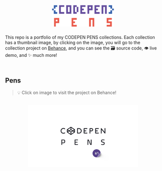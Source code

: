 <h1 align='center'>
    <img src='./images/header.svg' width='200px'>
</h1>

This repo is a portfolio of my CODEPEN PENS collections. Each collection has a thumbnail image, by clicking on the image, you will go to the collection project on [Behance](https://www.behance.net/mohammadjarabah), and you can see the 🗃 source code, 👁 live demo, and ✨ much more!

<br>

## Pens
> 💡 Click on image to visit the project on Behance!

<br>

<div align='center'>
    <a href='https://www.behance.net/gallery/157503967/CODEPEN-PENS-Collection-1'>
        <picture title='CODEPEN PENS Collection #1'>
            <source height='200px' media='(min-width: 411px)' srcset='./images/thumbnails/1.png'>
            <source width='95%' media='(max-width: 410px)' srcset='./images/thumbnails/1.png'>
            <img src='./images/thumbnails/1.png' height='200px'>
        </picture>
    </a>
</div>
